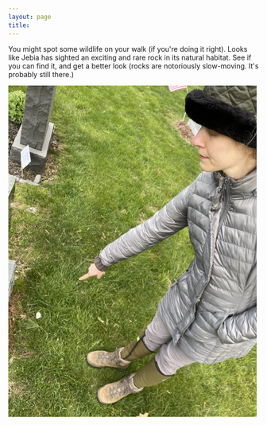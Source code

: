 ```yaml
---
layout: page
title: 
---
```


You might spot some wildlife on your walk (if you're doing it right).  Looks like Jebia has sighted an exciting and rare rock in its natural habitat.  See if you can find it, and get a better look (rocks are notoriously slow-moving. It's probably still there.)

<a  href="tackojebia/1a.jpg">
<img src="tackojebia/1a.jpg" width="500" class="centerimg"/>
</a>
